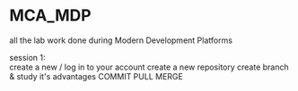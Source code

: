 # MCA_MDP
all the lab work done during Modern Development Platforms

session 1: <br/>
  create a new / log in to your account
  create a new repository
  create branch & study it's advantages
  COMMIT
  PULL
  MERGE
